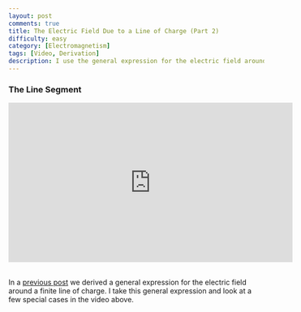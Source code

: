 ```yaml
---
layout: post
comments: true
title: The Electric Field Due to a Line of Charge (Part 2)
difficulty: easy
category: [Electromagnetism]
tags: [Video, Derivation]
description: I use the general expression for the electric field around a line of charge to analyze a few special cases.
---
```


### The Line Segment

<center><iframe width="560" height="315" src="https://www.youtube.com/embed/Fsh3nmrfwXU" frameborder="0" allowfullscreen></iframe></center><br />

In a [previous post](http://blog.cupcakephysics.com/electromagnetism/2015/11/15/the-electric-field-due-to-a-line-of-charge.html) we derived a general expression for the electric field around a finite line of charge. I take this general expression and look at a few special cases in the video above.